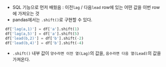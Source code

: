 - SQL 기능으로 먼저 배웠음 : 이전`lag` / 다음`lead` row에 있는 어떤 값을 이번 row에 가져오는 것
- pandas에서는 `.shift()`로 구현할 수 있다. 
```python
df['lag(a,1)'] = df['a'].shift(1)
df['lag(a,5)'] = df['a'].shift(5)
df['lead(b,2)'] = df['b'].shift(-2)
df['lead(b,4)'] = df['b'].shift(-4)
```
- `.shift()` 내부 값이 `양수라면 이전 열(Lag)`의 값을, `음수라면 다음 열(Lead)`의 값을 가져온다.

